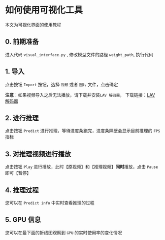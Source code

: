 # 如何使用可视化工具

本文为可视化界面的使用教程

## 0. 前期准备
进入代码 `visual_interface.py` , 修改模型文件的路径 `weight_path`, 执行代码

## 1. 导入
 
点击按钮 `Import` 按钮，选择 `视频` 或者 `图片` 文件，点击确定

**注意**：如果视频导入之后无法播放，请下载并安装`LAV 解码器`， 下载链接：[LAV 解码器](https://files.1f0.de/lavf/LAVFilters-0.73.1.exe)

## 2. 进行推理

点击按钮 `Predict` 进行推理，等待进度条跑完，进度条隔壁会显示目前推理的 `FPS` 指标

## 3. 对推理视频进行播放

点击按钮 `Play` 进行播放，此时【原视频】和【推理视频】**同时**播放，点击 `Pause` 即可【暂停】

## 4. 推理过程

您可以在 `Predict info` 中实时查看推理的过程

## 5. GPU 信息

您可以在最下面的折线图观察到 `GPU` 的实时使用率的变化情况


